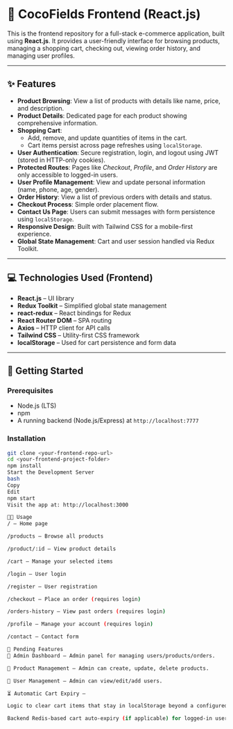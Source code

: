 # 🛒 CocoFields Frontend (React.js)

This is the frontend repository for a full-stack e-commerce application, built using **React.js**. It provides a user-friendly interface for browsing products, managing a shopping cart, checking out, viewing order history, and managing user profiles.

---

## ✨ Features

- **Product Browsing**: View a list of products with details like name, price, and description.
- **Product Details**: Dedicated page for each product showing comprehensive information.
- **Shopping Cart**:
  - Add, remove, and update quantities of items in the cart.
  - Cart items persist across page refreshes using `localStorage`.
- **User Authentication**: Secure registration, login, and logout using JWT (stored in HTTP-only cookies).
- **Protected Routes**: Pages like *Checkout*, *Profile*, and *Order History* are only accessible to logged-in users.
- **User Profile Management**: View and update personal information (name, phone, age, gender).
- **Order History**: View a list of previous orders with details and status.
- **Checkout Process**: Simple order placement flow.
- **Contact Us Page**: Users can submit messages with form persistence using `localStorage`.
- **Responsive Design**: Built with Tailwind CSS for a mobile-first experience.
- **Global State Management**: Cart and user session handled via Redux Toolkit.

---

## 💻 Technologies Used (Frontend)

- **React.js** – UI library
- **Redux Toolkit** – Simplified global state management
- **react-redux** – React bindings for Redux
- **React Router DOM** – SPA routing
- **Axios** – HTTP client for API calls
- **Tailwind CSS** – Utility-first CSS framework
- **localStorage** – Used for cart persistence and form data

---

## 🚀 Getting Started

### Prerequisites

- Node.js (LTS)
- npm
- A running backend (Node.js/Express) at `http://localhost:7777`

### Installation

```bash
git clone <your-frontend-repo-url>
cd <your-frontend-project-folder>
npm install
Start the Development Server
bash
Copy
Edit
npm start
Visit the app at: http://localhost:3000

👨‍💻 Usage
/ – Home page

/products – Browse all products

/product/:id – View product details

/cart – Manage your selected items

/login – User login

/register – User registration

/checkout – Place an order (requires login)

/orders-history – View past orders (requires login)

/profile – Manage your account (requires login)

/contact – Contact form

📌 Pending Features
🔧 Admin Dashboard – Admin panel for managing users/products/orders.

🔄 Product Management – Admin can create, update, delete products.

👤 User Management – Admin can view/edit/add users.

⏳ Automatic Cart Expiry –

Logic to clear cart items that stay in localStorage beyond a configured duration (e.g. 7 days).

Backend Redis-based cart auto-expiry (if applicable) for logged-in users.